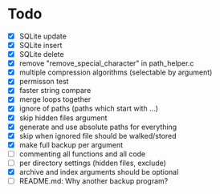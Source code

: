 # Todo

- [x] SQLite update
- [x] SQLite insert
- [x] SQLite delete
- [x] remove "remove_special_character" in path_helper.c
- [x] multiple compression algorithms (selectable by argument)
- [x] permisson test
- [x] faster string compare
- [x] merge loops together
- [x] ignore of paths (paths which start with ...)
- [x] skip hidden files argument
- [x] generate and use absolute paths for everything
- [x] skip when ignored file should be walked/stored
- [x] make full backup per argument
- [ ] commenting all functions and all code
- [ ] per directory settings (hidden files, exclude)
- [x] archive and index arguments should be optional
- [ ] README.md: Why another backup program?
